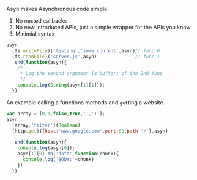 

Asyn makes Asynchronous code simple.

  1. No nested callbacks 
  2. No new introduced APIs, just a simple wrapper for the APIs you know
  3. Minimial syntax

```js
asyn
  (fs.writeFile)('testing','some content',asyn)// func 0
  (fs.readFile)('server.js',asyn)              // func 1
  .end(function(asyn){
    /*
     * Log the second argument (a buffer) of the 2nd func
     */
    console.log(String(asyn[1][1]));
  })

```
An example calling a functions methods and `get`ting a website.

```js
var array = [0,1,false,true,'','1'];
asyn
  (array,'filter')(Boolean)
  (http.get)({host:'www.google.com',port:80,path:'/'},asyn)
  
  .end(function(asyn){
    console.log(asyn[0]);
    asyn[1][0].on('data',function(chunk){
      console.log('BODY:'+chunk)
    })
  })


```
